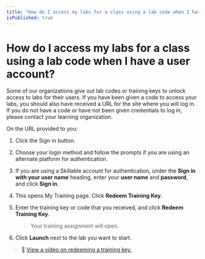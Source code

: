 ```yaml
---
title: "How do I access my labs for a class using a lab code when I have a user account?"
isPublished: true
---
```


# How do I access my labs for a class using a lab code when I have a user account?

Some of our organizations give out lab codes or training keys to unlock access to labs for their users. If you have been given a code to access your labs, you should also have received a URL for the site where you will log in. If you do not have a code or have not been given credentials to log in, please contact your learning organization.

On the URL provided to you:
1. Click the Sign in button.
1. Choose your login method and follow the prompts if you are using an alternate platform for authentication.
1. If you are using a Skillable account for authentication, under the **Sign in with your user name** heading, enter your **user name** and **password**, and click **Sign in**.
3. This opens My Training page. Click **Redeem Training Key**.
4. Enter the training key or code that you received, and click **Redeem Training Key**.

    > Your training assignment will open.

1. Click **Launch** next to the lab you want to start.

>:small_orange_diamond: [View a video on redeeming a training key.](https://youtu.be/qKN34ItbIB8) 
